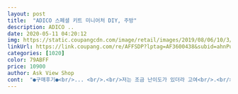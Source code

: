 ```yaml
---
layout: post 
title:  "ADICO 스페셜 키트 미니어처 DIY, 주방" 
description: ADICO ..
date: 2020-05-11 04:20:12 
img: https://static.coupangcdn.com/image/retail/images/2019/08/06/10/3/7c0d5766-96f8-4e50-a7fe-e455bbc370a4.jpg 
linkUrl: https://link.coupang.com/re/AFFSDP?lptag=AF3600438&subid=ahnPublicAsk&pageKey=274735434&itemId=867880809&vendorItemId=5196414964&traceid=V0-113-e02bc2d2a19275e8 
categories: [1020] 
color: 79ABFF 
price: 10900 
author: Ask View Shop 
cont:  "●구매후기●<br/>... <br/>.<br/>저는 조금 난이도가 있더라 고여<br/>.<br/>.<br/>ㅠㅜㅜ<br/>같아용! 저는 위에 전등 인가? 그 것도 못하고<br/>거실만들때 난생첨 만들어본 미니어처라 그런지 헷갈리고 순간순간 내가 왜 이걸만들고있지 잠시 현타도 오고했지만ㅡ 은근 중독성과 성취감있더라구요ㅡ그래서 또다시 도저~언!<br/>거실을 만들고 두번째로 만들어본 주방~<br/>귀여워요! 근데 불이 두개만들어와서 이것만 놓고 키기엔 어두워요 진짜 걍 장식용ㅋㅋ<br/>그 틀만들때 구멍뚫린부분이 뒤로가도록요.<br/>.<br/>ㅎ안그럼 저처럼<br/>그냥 대충 꼬아서 완성했어요~ 남들에게 보여줄것도아니니 뭐.<br/>.<br/><br/>그리고 바게트빵 아무리 돌리고 꼬아도 저렇게 안나오더군요.<br/>.<br/><br/>그리구 조립할때 불키는부분 조심해서 조립해야해요<br/>근데 진짜 너무 순간이라서 조심조심하면서 붙여야해요 ... <br/>.<br/>한순간 잘못 붙이면 다시 떼어낼수 없어요.<br/>.<br/>ㅎ,... <br/>.<br/>진짜.<br/>.<br/>ㅋㅋ<br/>다음엔 공부방에 도전해볼려구요ㅋㅋㅋㅋㅋ<br/>달력을 보니 언니 생일이 몇달 뒤 인거<br/>되요<br/>마시고 설명서를 잘 보시고 하는게 좋을 거<br/>만드는 과정에 잠시 이성을 잃을뻔했지만 다만들고나니 그럴싸하니 이뿌네요~똥손인 내가 또해냈다묘ㅠ<br/>만들긴 했는데 어색해요.<br/> 왜냐면 진짜 거의... <br/><br/>설명서대로 차근차근 만드시구영 전 어차피 안보이는 부분들은 글루건처리했어요 글루건이 오래되갖고 색이 노랗네요<br/>아크릴씌우는것도 본드 잘못붙이면 아크릴 더러워지니까 그것도 조심해야하구용 차라리 동그란뚜껑 씌우는 diy키트가 나을수도 있어영~<br/>앞에 구멍뚫고 불켜야해여 그리고 파워드롭이라는 본드가있는데 순간접착제인데 이거diy할때 빨리 굳어서 애용하는데요.<br/><br/>에요.<br/> 그래서 할 수 없이 제가 했는데<br/>우선 동봉된 본드같은 풀 안붙습니다~ 집에있던 목공용 풀, 붙은듯 보였으나 살짝 건들면 삐뚤어지고.<br/>.<br/>인내심 테스트가 따로 없더군요.<br/><br/>원래 언니 생일에 주려고 샀는데.<br/>.<br/><br/>작은 물건은 잘 왔어용.<br/> 작은 물건 만이라도<br/>잘와서 다행이예요.<br/> 제가 지금 10살밖게 안<br/>재료가... <br/>.<br/>없어요.<br/> 하지만 냉장고 포크등 등<br/>전 거실보다 주방이 더 만들기 어렵더라구요.<br/><br/>전 그래서 본드로 그냥 붙였습니다ㅋㅋ검은색이라 그런지 마르고나서 하얗게 자국이 남았지만 진작 본드로 붙일껄 그랬어요ㅜ<br/>초라해 졌어요.<br/>위 예시 작품이랑 비교해보면... <br/><br/>특히 저 의자두개.<br/>.<br/>나의 또다른 자아를 불러낸.<br/>.<br/>집어던질뻔했습니다.<br/><br/>혹시 제 사진 보신다면 저 처럼 하시지<br/>" 
---
```

